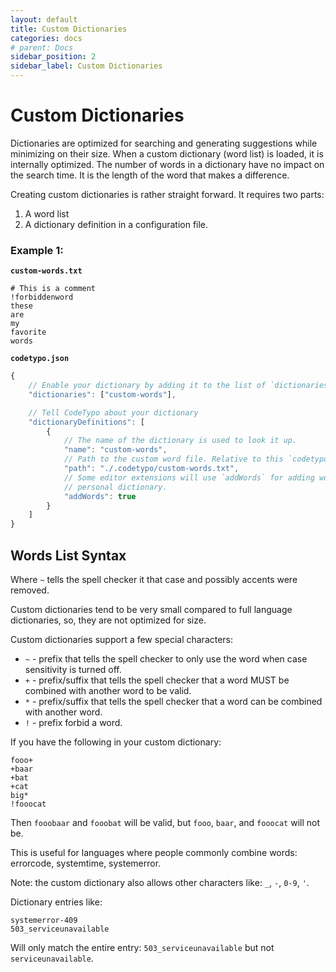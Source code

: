 ```yaml
---
layout: default
title: Custom Dictionaries
categories: docs
# parent: Docs
sidebar_position: 2
sidebar_label: Custom Dictionaries
---
```


# Custom Dictionaries

Dictionaries are optimized for searching and generating suggestions while minimizing on their size. When a custom dictionary (word list) is loaded, it is internally optimized. The number of words in a dictionary have no impact on the search time. It is the length of the word that makes a difference.

Creating custom dictionaries is rather straight forward. It requires two parts:

1. A word list
1. A dictionary definition in a configuration file.

### Example 1:

**`custom-words.txt`**

```text
# This is a comment
!forbiddenword
these
are
my
favorite
words
```

**`codetypo.json`**

```js
{
    // Enable your dictionary by adding it to the list of `dictionaries`
    "dictionaries": ["custom-words"],

    // Tell CodeTypo about your dictionary
    "dictionaryDefinitions": [
        {
            // The name of the dictionary is used to look it up.
            "name": "custom-words",
            // Path to the custom word file. Relative to this `codetypo.json` file.
            "path": "./.codetypo/custom-words.txt",
            // Some editor extensions will use `addWords` for adding words to your
            // personal dictionary.
            "addWords": true
        }
    ]
}
```

## Words List Syntax

Where `~` tells the spell checker it that case and possibly accents were removed.

Custom dictionaries tend to be very small compared to full language dictionaries, so, they are not optimized for size.

Custom dictionaries support a few special characters:

- `~` - prefix that tells the spell checker to only use the word when case sensitivity is turned off.
- `+` - prefix/suffix that tells the spell checker that a word MUST be combined with another word to be valid.
- `*` - prefix/suffix that tells the spell checker that a word can be combined with another word.
- `!` - prefix forbid a word.

If you have the following in your custom dictionary:

```text
fooo+
+baar
+bat
+cat
big*
!fooocat
```

Then `fooobaar` and `fooobat` will be valid, but `fooo`, `baar`, and `fooocat` will not be.

This is useful for languages where people commonly combine words: errorcode, systemtime, systemerror.

Note: the custom dictionary also allows other characters like: `_`, `-`, `0-9`, `'`.

Dictionary entries like:

```text
systemerror-409
503_serviceunavailable
```

Will only match the entire entry: `503_serviceunavailable` but not `serviceunavailable`.

<!---
codetypo:ignore forbiddenword *error* *code system* *time service* *unavailable
codetypo:ignore fooo* *baar *bat *cat
--->
